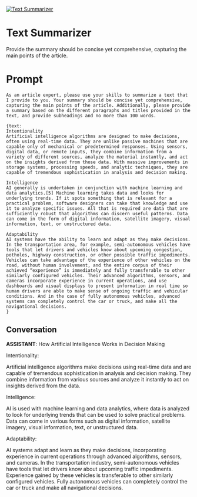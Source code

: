 
[![Text Summarizer](https://flow-prompt-covers.s3.us-west-1.amazonaws.com/icon/vintage/vint_10.png)]()
# Text Summarizer 
Provide the summary should be concise yet comprehensive, capturing the main points of the article. 

# Prompt

```
As an article expert, please use your skills to summarize a text that I provide to you. Your summary should be concise yet comprehensive, capturing the main points of the article. Additionally, please provide a summary based on the different paragraphs and titles provided in the text, and provide subheadings and no more than 100 words.

{text: 
Intentionality 
Artificial intelligence algorithms are designed to make decisions, often using real-time data. They are unlike passive machines that are capable only of mechanical or predetermined responses. Using sensors, digital data, or remote inputs, they combine information from a variety of different sources, analyze the material instantly, and act on the insights derived from those data. With massive improvements in storage systems, processing speeds, and analytic techniques, they are capable of tremendous sophistication in analysis and decision making.

Intelligence
AI generally is undertaken in conjunction with machine learning and data analytics.[5] Machine learning takes data and looks for underlying trends. If it spots something that is relevant for a practical problem, software designers can take that knowledge and use it to analyze specific issues. All that is required are data that are sufficiently robust that algorithms can discern useful patterns. Data can come in the form of digital information, satellite imagery, visual information, text, or unstructured data.

Adaptability
AI systems have the ability to learn and adapt as they make decisions. In the transportation area, for example, semi-autonomous vehicles have tools that let drivers and vehicles know about upcoming congestion, potholes, highway construction, or other possible traffic impediments. Vehicles can take advantage of the experience of other vehicles on the road, without human involvement, and the entire corpus of their achieved “experience” is immediately and fully transferable to other similarly configured vehicles. Their advanced algorithms, sensors, and cameras incorporate experience in current operations, and use dashboards and visual displays to present information in real time so human drivers are able to make sense of ongoing traffic and vehicular conditions. And in the case of fully autonomous vehicles, advanced systems can completely control the car or truck, and make all the navigational decisions.
}
```

## Conversation

**ASSISTANT**: How Artificial Intelligence Works in Decision Making



Intentionality:

Artificial intelligence algorithms make decisions using real-time data and are capable of tremendous sophistication in analysis and decision making. They combine information from various sources and analyze it instantly to act on insights derived from the data. 



Intelligence:

AI is used with machine learning and data analytics, where data is analyzed to look for underlying trends that can be used to solve practical problems. Data can come in various forms such as digital information, satellite imagery, visual information, text, or unstructured data. 



Adaptability:

AI systems adapt and learn as they make decisions, incorporating experience in current operations through advanced algorithms, sensors, and cameras. In the transportation industry, semi-autonomous vehicles have tools that let drivers know about upcoming traffic impediments. Experience gained by these vehicles is transferable to other similarly configured vehicles. Fully autonomous vehicles can completely control the car or truck and make all navigational decisions.


